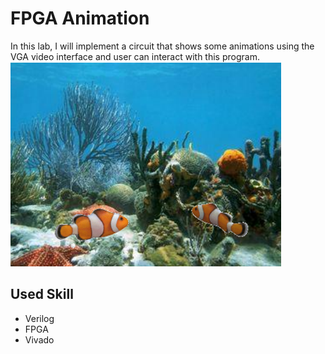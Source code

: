# FPGA Animation
In this lab, I will implement a circuit that shows some animations using the VGA video interface and user can interact with this program.
![alt text](image.png)
## Used Skill
* Verilog
* FPGA
* Vivado
